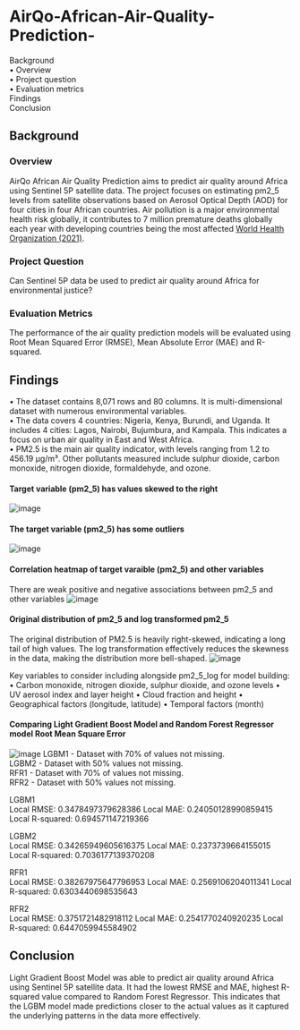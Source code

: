 # AirQo-African-Air-Quality-Prediction-

Background <br/>
  • Overview <br/>
  • Project question <br/>
  • Evaluation metrics<br/>
Findings<br/>
Conclusion<br/>

## Background 
### Overview
AirQo African Air Quality Prediction aims to predict air quality around Africa using Sentinel 5P satellite data. The project focuses on estimating pm2_5 levels from satellite observations based on Aerosol Optical Depth (AOD) for four cities in four African countries. Air pollution is a major environmental health risk globally, it contributes to 7 million premature deaths globally each year with developing countries being the most affected [World Health Organization (2021)](https://apps.who.int/iris/handle/10665/345329). <br/>
### Project Question
Can Sentinel 5P data be used to predict air quality around Africa for environmental justice?<br/>
### Evaluation Metrics
The performance of the air quality prediction models will be evaluated using Root Mean Squared Error (RMSE), Mean Absolute Error (MAE) and R-squared.<br/>

## Findings
• The dataset contains 8,071 rows and 80 columns. It is multi-dimensional dataset with numerous environmental variables.<br/>
• The data covers 4 countries: Nigeria, Kenya, Burundi, and Uganda. It includes 4 cities: Lagos, Nairobi, Bujumbura, and Kampala. This indicates a focus on urban air quality in East and West Africa.<br/>
• PM2.5 is the main air quality indicator,  with levels ranging from 1.2 to 456.19 μg/m³. Other pollutants measured include sulphur dioxide, carbon monoxide, nitrogen dioxide, formaldehyde, and ozone.<br/>

#### Target variable (pm2_5) has values skewed to the right
![image](https://github.com/user-attachments/assets/363d9613-45c5-4f5a-afb7-c511cc70c7e2)

#### The target variable (pm2_5) has some outliers
![image](https://github.com/user-attachments/assets/ca089942-919a-4192-8db3-9a9a6fcf95ea)

####  Correlation heatmap of target varaible (pm2_5) and other variables
There are weak positive and negative associations between pm2_5 and other variables 
![image](https://github.com/user-attachments/assets/c0a85596-d5b7-40fc-b843-baaa24cef81d)

#### Original distribution of pm2_5 and log transformed pm2_5
The original distribution of PM2.5 is heavily right-skewed, indicating a long tail of high values. The log transformation effectively reduces the skewness in the data, making the distribution more bell-shaped. 
![image](https://github.com/user-attachments/assets/7e93c29a-3628-47e1-9e4b-28184aad2ec2)


Key variables to consider including alongside pm2_5_log for model building:
• Carbon monoxide, nitrogen dioxide, sulphur dioxide, and ozone levels
• UV aerosol index and layer height
• Cloud fraction and height
• Geographical factors (longitude, latitude)
• Temporal factors (month)

#### Comparing Light Gradient Boost Model and Random Forest Regressor model Root Mean Square Error 
![image](https://github.com/user-attachments/assets/122b759b-d466-433b-85d0-46f387f0abaf)
LGBM1  -  Dataset with 70% of values not missing. <br/>
LGBM2 - Dataset with 50% values not missing. <br/>
RFR1 -  Dataset with 70% of values not missing. <br/>
RFR2 -  Dataset with 50% values not missing. <br/>

LGBM1<br/>
Local RMSE: 0.3478497379628386 
Local MAE: 0.24050128990859415 
Local R-squared: 0.694571147219366

LGBM2<br/>
Local RMSE: 0.34265949605616375 
Local MAE: 0.2373739664155015 
Local R-squared: 0.7036177139370208

RFR1<br/>
Local RMSE: 0.38267975647796953 
Local MAE: 0.2569106204011341 
Local R-squared: 0.6303440698535643

RFR2<br/>
Local RMSE: 0.3751721482918112 
Local MAE: 0.2541770240920235 
Local R-squared: 0.6447059945584902


## Conclusion 
Light Gradient Boost Model was able to predict air quality around Africa using Sentinel 5P satellite data. It had the lowest RMSE and MAE, highest R-squared value compared to Random Forest Regressor. This indicates that the LGBM model  made predictions closer to the actual values as it captured the underlying patterns in the data more effectively.
